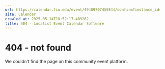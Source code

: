 ```yaml
---
url: https://calendar.fiu.edu/event/49489707459844/confirm?instance_id=49489707470090&return=https%3A%2F%2Fcalendar.fiu.edu%2Fcalendar%3Fevent_types%255B%255D%3D121721
site: Calendar
crawled_at: 2025-05-14T18:52:17.489262
title: 404 - Localist Event Calendar Software
---
```


# 404 - not found
We couldn't find the page on this community event platform.
